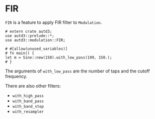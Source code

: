 # FIR

`FIR` is a feature to apply FIR filter to `Modulation`.

```rust,edition2021
# extern crate autd3;
use autd3::prelude::*;
use autd3::modulation::FIR;

# #[allow(unused_variables)]
# fn main() {
let m = Sine::new(150).with_low_pass(199, 150.);
# }
```

The arguments of `with_low_pass` are the number of taps and the cutoff frequency.

There are also other filters:
- `with_high_pass`
- `with_band_pass`
- `with_band_stop`
- `with_resampler`

